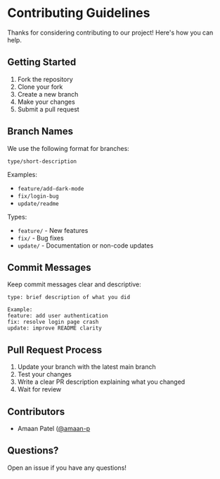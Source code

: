 # Contributing Guidelines

Thanks for considering contributing to our project! Here's how you can help.

## Getting Started

1. Fork the repository
2. Clone your fork
3. Create a new branch
4. Make your changes
5. Submit a pull request

## Branch Names

We use the following format for branches:
```
type/short-description
```

Examples:
- `feature/add-dark-mode`
- `fix/login-bug`
- `update/readme`

Types:
- `feature/` - New features
- `fix/` - Bug fixes
- `update/` - Documentation or non-code updates

## Commit Messages

Keep commit messages clear and descriptive:
```
type: brief description of what you did

Example:
feature: add user authentication
fix: resolve login page crash
update: improve README clarity
```

## Pull Request Process

1. Update your branch with the latest main branch
2. Test your changes
3. Write a clear PR description explaining what you changed
4. Wait for review

## Contributors

- Amaan Patel ([@amaan-p](https://github.com/amaan-p)

## Questions?

Open an issue if you have any questions!